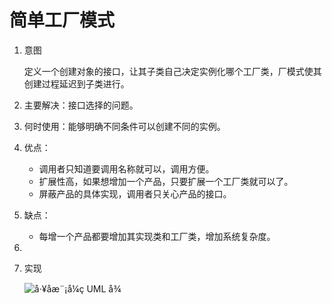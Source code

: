 # 简单工厂模式

1. 意图

   定义一个创建对象的接口，让其子类自己决定实例化哪个工厂类，厂模式使其创建过程延迟到子类进行。

2. 主要解决：接口选择的问题。

3. 何时使用：能够明确不同条件可以创建不同的实例。

4. 优点：

   - 调用者只知道要调用名称就可以，调用方便。
   - 扩展性高，如果想增加一个产品，只要扩展一个工厂类就可以了。
   - 屏蔽产品的具体实现，调用者只关心产品的接口。

5. 缺点：

   - 每增一个产品都要增加其实现类和工厂类，增加系统复杂度。

6. 

7. 实现

   ![å·¥åæ¨¡å¼ç UML å¾](https://www.runoob.com/wp-content/uploads/2014/08/factory_pattern_uml_diagram.jpg)
